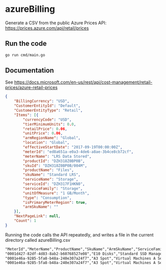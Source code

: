 # azureBilling

Generate a CSV from the public Azure Prices API: https://prices.azure.com/api/retail/prices

## Run the code

```bash
go run cmd/main.go
```

## Documentation

See https://docs.microsoft.com/en-us/rest/api/cost-management/retail-prices/azure-retail-prices

```json
{
	"BillingCurrency": "USD",
	"CustomerEntityId": "Default",
	"CustomerEntityType": "Retail",
	"Items": [{
		"currencyCode": "USD",
		"tierMinimumUnits": 0.0,
		"retailPrice": 0.06,
		"unitPrice": 0.06,
		"armRegionName": "Global",
		"location": "Global",
		"effectiveStartDate": "2017-09-19T00:00:00Z",
		"meterId": "ed8a651a-e0a3-4de6-a8ae-3b4ce8cb72cf",
		"meterName": "LRS Data Stored",
		"productId": "DZH318Z0BP0B",
		"skuId": "DZH318Z0BP0B/004M",
		"productName": "Files",
		"skuName": "Standard LRS",
		"serviceName": "Storage",
		"serviceId": "DZH317F1HKN0",
		"serviceFamily": "Storage",
		"unitOfMeasure": "1 GB/Month",
		"type": "Consumption",
		"isPrimaryMeterRegion": true,
		"armSkuName": ""
	}],
	"NextPageLink": null,
	"Count": 1
}
```

Running the code calls the API repeatedly, and writes a file in the current directory called azureBilling.csv

```txt
"MeterId","MeterName","ProductName","SkuName","ArmSkuName","ServiceFamily","ServiceName","Location","UnitOfMeasure","ItemType","ReservationTerm","EffectiveStartDate","TierMinimumUnits","UnitPrice","RetailPrice"
"0001d427-82df-4d83-8ab2-b60768527e08","E10 Disks","Standard SSD Managed Disks","E10 LRS","","Storage","Storage","UK South","1/Month","Consumption","","01-11-2018",0.000000,10.560000,10.560000
"0001e46a-9285-5fa8-b48a-240e307a24f7","A3 Spot","Virtual Machines A Series Windows","A3 Spot","Standard_A3","Compute","Virtual Machines","UK North","1 Hour","DevTestConsumption","","16-10-2019",0.000000,0.062988,0.062988
"0001e46a-9285-5fa8-b48a-240e307a24f7","A3 Spot","Virtual Machines A Series Windows","A3 Spot","Standard_A3","Compute","Virtual Machines","UK North","1 Hour","Consumption","","16-10-2019",0.000000,0.190000,0.190000
```
